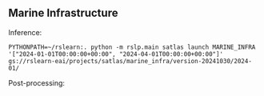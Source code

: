 ## Marine Infrastructure

Inference:

    PYTHONPATH=~/rslearn:. python -m rslp.main satlas launch MARINE_INFRA '["2024-01-01T00:00:00+00:00", "2024-04-01T00:00:00+00:00"]' gs://rslearn-eai/projects/satlas/marine_infra/version-20241030/2024-01/

Post-processing:
